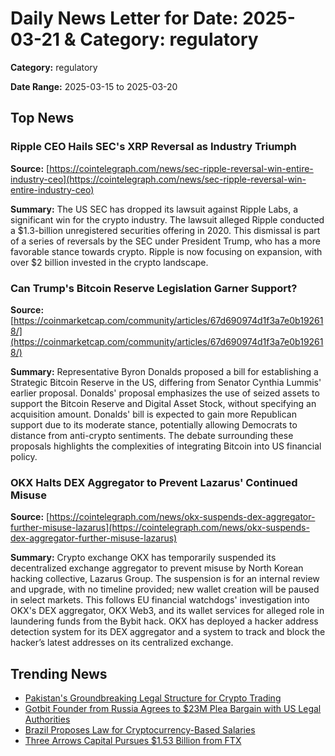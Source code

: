 
# Daily News Letter for Date: 2025-03-21 & Category: regulatory

**Category:** regulatory

**Date Range:** 2025-03-15 to 2025-03-20

## Top News
    
### Ripple CEO Hails SEC's XRP Reversal as Industry Triumph
**Source:** [https://cointelegraph.com/news/sec-ripple-reversal-win-entire-industry-ceo](https://cointelegraph.com/news/sec-ripple-reversal-win-entire-industry-ceo)

**Summary:** 
The US SEC has dropped its lawsuit against Ripple Labs, a significant win for the crypto industry. The lawsuit alleged Ripple conducted a $1.3-billion unregistered securities offering in 2020. This dismissal is part of a series of reversals by the SEC under President Trump, who has a more favorable stance towards crypto. Ripple is now focusing on expansion, with over $2 billion invested in the crypto landscape.
    
### Can Trump's Bitcoin Reserve Legislation Garner Support?
**Source:** [https://coinmarketcap.com/community/articles/67d690974d1f3a7e0b192618/](https://coinmarketcap.com/community/articles/67d690974d1f3a7e0b192618/)

**Summary:** 
Representative Byron Donalds proposed a bill for establishing a Strategic Bitcoin Reserve in the US, differing from Senator Cynthia Lummis' earlier proposal. Donalds' proposal emphasizes the use of seized assets to support the Bitcoin Reserve and Digital Asset Stock, without specifying an acquisition amount. Donalds' bill is expected to gain more Republican support due to its moderate stance, potentially allowing Democrats to distance from anti-crypto sentiments. The debate surrounding these proposals highlights the complexities of integrating Bitcoin into US financial policy.
    
### OKX Halts DEX Aggregator to Prevent Lazarus' Continued Misuse
**Source:** [https://cointelegraph.com/news/okx-suspends-dex-aggregator-further-misuse-lazarus](https://cointelegraph.com/news/okx-suspends-dex-aggregator-further-misuse-lazarus)

**Summary:** 
Crypto exchange OKX has temporarily suspended its decentralized exchange aggregator to prevent misuse by North Korean hacking collective, Lazarus Group. The suspension is for an internal review and upgrade, with no timeline provided; new wallet creation will be paused in select markets. This follows EU financial watchdogs' investigation into OKX's DEX aggregator, OKX Web3, and its wallet services for alleged role in laundering funds from the Bybit hack. OKX has deployed a hacker address detection system for its DEX aggregator and a system to track and block the hacker’s latest addresses on its centralized exchange.
    
## Trending News
- [Pakistan's Groundbreaking Legal Structure for Crypto Trading](https://coinmarketcap.com/community/articles/67dbf89018cf2e2c9a1c2424/)
- [Gotbit Founder from Russia Agrees to $23M Plea Bargain with US Legal Authorities](https://cointelegraph.com/news/russian-gotbit-23-million-plea-united-states)
- [Brazil Proposes Law for Cryptocurrency-Based Salaries](https://coinmarketcap.com/community/articles/67d5fe185e0a370a41b0332c/)
- [Three Arrows Capital Pursues $1.53 Billion from FTX](https://coinmarketcap.com/community/articles/67d5ef041399ea6e9a9ee210/)
